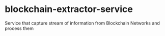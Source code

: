 # blockchain-extractor-service
Service that capture stream of information from Blockchain Networks and process them
